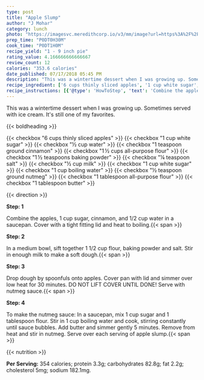 ```yaml
---
type: post
title: "Apple Slump"
author: "J Mohar"
category: lunch
photo: "https://imagesvc.meredithcorp.io/v3/mm/image?url=https%3A%2F%2Fimages.media-allrecipes.com%2Fuserphotos%2F7016700.jpg"
prep_time: "P0DT0H30M"
cook_time: "P0DT1H0M"
recipe_yield: "1 - 9 inch pie"
rating_value: 4.166666666666667
review_count: 12
calories: "353.6 calories"
date_published: 07/17/2018 05:45 PM
description: "This was a wintertime dessert when I was growing up. Sometimes served with ice cream. It's still one of my favorites."
recipe_ingredient: ['6 cups thinly sliced apples', '1 cup white sugar', '½ cup water', '1 teaspoon ground cinnamon', '1\u2009½ cups all-purpose flour', '1\u2009½ teaspoons baking powder', '¼ teaspoon salt', '½ cup milk', '1 cup white sugar', '1 cup boiling water', '½ teaspoon ground nutmeg', '1 tablespoon all-purpose flour', '1 tablespoon butter']
recipe_instructions: [{'@type': 'HowToStep', 'text': 'Combine the apples, 1 cup sugar, cinnamon, and 1/2 cup water in a saucepan. Cover with a tight fitting lid and heat to boiling.\n'}, {'@type': 'HowToStep', 'text': 'In a medium bowl, sift together 1 1/2 cup flour, baking powder and salt. Stir in enough milk to make a soft dough.\n'}, {'@type': 'HowToStep', 'text': 'Drop dough by spoonfuls onto apples. Cover pan with lid and simmer over low heat for 30 minutes. DO NOT LIFT COVER UNTIL DONE! Serve with nutmeg sauce.\n'}, {'@type': 'HowToStep', 'text': 'To make the nutmeg sauce: In a saucepan, mix 1 cup sugar and 1 tablespoon flour. Stir in 1 cup boiling water and cook, stirring constantly until sauce bubbles. Add butter and simmer gently 5 minutes. Remove from heat and stir in nutmeg. Serve over each serving of apple slump.\n'}]
---
```


This was a wintertime dessert when I was growing up. Sometimes served with ice cream. It's still one of my favorites. 

{{< boldheading >}}

{{< checkbox "6 cups thinly sliced apples" >}}
{{< checkbox "1 cup white sugar" >}}
{{< checkbox "½ cup water" >}}
{{< checkbox "1 teaspoon ground cinnamon" >}}
{{< checkbox "1 ½ cups all-purpose flour" >}}
{{< checkbox "1 ½ teaspoons baking powder" >}}
{{< checkbox "¼ teaspoon salt" >}}
{{< checkbox "½ cup milk" >}}
{{< checkbox "1 cup white sugar" >}}
{{< checkbox "1 cup boiling water" >}}
{{< checkbox "½ teaspoon ground nutmeg" >}}
{{< checkbox "1 tablespoon all-purpose flour" >}}
{{< checkbox "1 tablespoon butter" >}}


{{< direction >}}

**Step: 1**

Combine the apples, 1 cup sugar, cinnamon, and 1/2 cup water in a saucepan. Cover with a tight fitting lid and heat to boiling.{{< span >}}

**Step: 2**

In a medium bowl, sift together 1 1/2 cup flour, baking powder and salt. Stir in enough milk to make a soft dough.{{< span >}}

**Step: 3**

Drop dough by spoonfuls onto apples. Cover pan with lid and simmer over low heat for 30 minutes. DO NOT LIFT COVER UNTIL DONE! Serve with nutmeg sauce.{{< span >}}

**Step: 4**

To make the nutmeg sauce: In a saucepan, mix 1 cup sugar and 1 tablespoon flour. Stir in 1 cup boiling water and cook, stirring constantly until sauce bubbles. Add butter and simmer gently 5 minutes. Remove from heat and stir in nutmeg. Serve over each serving of apple slump.{{< span >}}

{{< nutrition >}}

**Per Serving:** 354 calories; protein 3.3g; carbohydrates 82.8g; fat 2.2g; cholesterol 5mg; sodium 182.1mg.